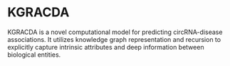 # KGRACDA
KGRACDA is a novel computational model for predicting circRNA-disease associations. It utilizes knowledge graph representation and recursion to explicitly capture intrinsic attributes and deep information between biological entities.  
